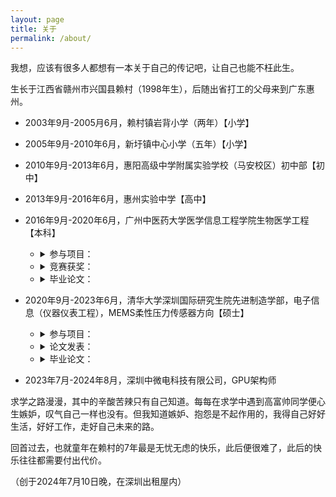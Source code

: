 ```yaml
---
layout: page
title: 关于
permalink: /about/
---
```


我想，应该有很多人都想有一本关于自己的传记吧，让自己也能不枉此生。

生长于江西省赣州市兴国县赖村（1998年生），后随出省打工的父母来到广东惠州。

* 2003年9月-2005月6月，赖村镇岩背小学（两年）【小学】
* 2005年9月-2010年6月，新圩镇中心小学（五年）【小学】
* 2010年9月-2013年6月，惠阳高级中学附属实验学校（马安校区）初中部【初中】
* 2013年9月-2016年6月，惠州实验中学【高中】
* 2016年9月-2020年6月，广州中医药大学医学信息工程学院生物医学工程【本科】
    <ul>
    <li>
        <details>
        <summary>参与项目：</summary>
            <ul>
                <li>《文本挖掘对大学生个性化心理咨询APP的技术支撑研究》（大二）</li>
                <li>《基于超声多普勒的人迎寸口诊法的数字化脉诊仪》（大三）</li>
            </ul>
        </details>
    </li>
    <li>
        <details>
        <summary>竞赛获奖：</summary>
            <ul>
                <li> 2018年6月获第六届泰迪杯数据挖掘挑战赛一等奖 </li>
                <li> 2018年10月获全国大学生数学建模竞赛广东省二等奖 </li>
                <li> 2018年11月获广东省大学生电子设计竞赛人三等奖 </li>
            </ul>
        </details>
    </li>
    <li>
        <details>
        <summary>毕业论文：</summary>
            <ul>
                <li> 《基于单目计算机视觉的肩关节康复运动检测系统》 </li>
            </ul>
        </details>
    </li>
    </ul>

    <!-- * 参与项目：
        * 《文本挖掘对大学生个性化心理咨询APP的技术支撑研究》（大二）
        * 《基于超声多普勒的人迎寸口诊法的数字化脉诊仪》（大三） -->
    <!-- * 竞赛获奖：
        * 2018年6月获第六届泰迪杯数据挖掘挑战赛一等奖
        * 2018年10月获全国大学生数学建模竞赛广东省二等奖
        * 2018年11月获广东省大学生电子设计竞赛人三等奖 -->
    <!-- * 毕业论文：《基于单目计算机视觉的肩关节康复运动检测系统》 -->
    

* 2020年9月-2023年6月，清华大学深圳国际研究生院先进制造学部，电子信息（仪器仪表工程），MEMS柔性压力传感器方向【硕士】
    <ul>
    <li>
        <details>
        <summary>参与项目：</summary>
            <ul>
                <li>国家自然科学基金（61971261）《基于压电驻极体柔性传感器的寸口脉诊可穿戴系统研究》</li>
            </ul>
        </details>
    </li>
    <li>
        <details>
        <summary>论文发表：</summary>
            <ul>
                <li> Liuyang Han, Wei Zeng, Ying Dong, Xiaohao Wang, and Liwei Lin. "Mapping and Simultaneous Detection of Arterial and Venous Pulses using Large-Scale High-Density Flexible Piezoelectret Sensor Array", Advanced electronic materials 8.9 (2022) </li>
                <li> Liuyang Han, Weijin Liang, Yuhan Liu, Wei Zeng, Jianyu Wang, Zhihan Yang, Qian Zhou, Ying Dong, and Xiaohao Wang. "Stretchable piezoelectret electronic stethoscope for phonocardiography and lung sound detection in motion and noise conditions", APPLIED MATERIALS TODAY 36 (2024) </li>
                <li> Temporal-spatial replication of the pulse haptic sensation empowering the Traditional Chinese Medicine （在投） </li>
            </ul>
        </details>
    </li>
    <li>
        <details>
        <summary>毕业论文：</summary>
            <ul>
                <li> 《可穿戴脉诊仪及其算法研究》 </li>
            </ul>
        </details>
    </li>
    </ul>

* 2023年7月-2024年8月，深圳中微电科技有限公司，GPU架构师

求学之路漫漫，其中的辛酸苦辣只有自己知道。每每在求学中遇到高富帅同学便心生嫉妒，叹气自己一样也没有。但我知道嫉妒、抱怨是不起作用的，我得自己好好生活，好好工作，走好自己未来的路。

回首过去，也就童年在赖村的7年最是无忧无虑的快乐，此后便很难了，此后的快乐往往都需要付出代价。

（创于2024年7月10日晚，在深圳出租屋内）
